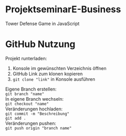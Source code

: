 # ProjektseminarE-Business
Tower Defense Game in JavaScript

# GitHub Nutzung
Projekt runterladen: 
1. Konsole im gewünschten Verzeichnis öffnen
2. GitHub Link zum klonen kopieren
3. `git clone "link"` in Konsole ausführen 

Eigene Branch erstellen: \
`git branch "name"` \
In eigene Branch wechseln: \
`git checkout "name"` \
Veränderungen hochladen: \
`git commit -m "Beschreibung"` \
`git add .` \
Veränderungen pushen: \
`git push origin "branch name"` 

    


    
